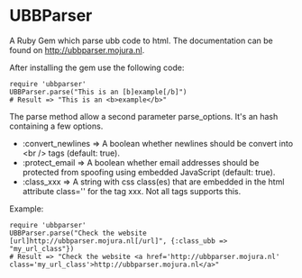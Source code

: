 UBBParser
=========

A Ruby Gem which parse ubb code to html. The documentation can be found on http://ubbparser.mojura.nl.

After installing the gem use the following code:

    require 'ubbparser'
    UBBParser.parse("This is an [b]example[/b]")
    # Result => "This is an <b>example</b>"
    

The parse method allow a second parameter parse_options. It's an hash containing a few options.
- :convert_newlines   => A boolean whether newlines should be convert into \<br /> tags (default: true).
- :protect_email      => A boolean whether email addresses should be protected from spoofing using embedded JavaScript (default: true).
- :class_xxx          => A string with css class(es) that are embedded in the html attribute class='' for the tag xxx. Not all tags supports this.

Example:

    require 'ubbparser'
    UBBParser.parse("Check the website [url]http://ubbparser.mojura.nl[/url]", {:class_ubb => "my_url_class"})
    # Result => "Check the website <a href='http://ubbparser.mojura.nl' class='my_url_class'>http://ubbparser.mojura.nl</a>"
